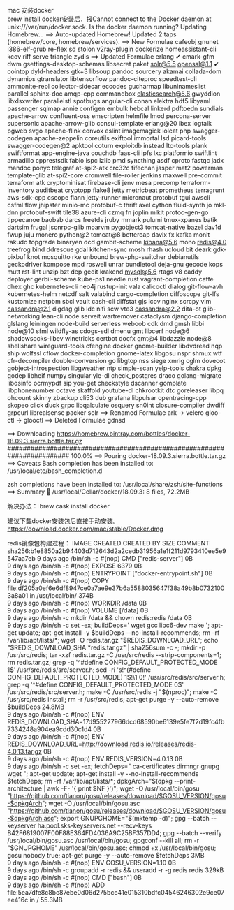 mac 安装docker  
brew install docker安装后，报Cannot connect to the Docker daemon at unix:///var/run/docker.sock. Is the docker daemon running?
Updating Homebrew...
==> Auto-updated Homebrew!
Updated 2 taps (homebrew/core, homebrew/services).
==> New Formulae
cafeobj                     gnunet                      i386-elf-grub               re-flex                     sd                          stolon                      v2ray-plugin
dockerize                   homeassistant-cli           kcov                        riff                        serve                       triangle                    zydis
==> Updated Formulae
erlang ✔                    cmark-gfm                   dwm                         gsettings-desktop-schemas   libsecret                   paket                       solr@5.5
openssl@1.1 ✔               cointop                     dyld-headers                gtk+3                       libsoup                     pandoc                      sourcery
akamai                      collada-dom                 dynamips                    gtranslator                 libtensorflow               pandoc-citeproc             speedtest-cli
ammonite-repl               collector-sidecar           eccodes                     gucharmap                   libuninameslist             parallel                    sphinx-doc
amqp-cpp                    commandbox                  elasticsearch@5.6           gwyddion                    libxlsxwriter               parallelstl                 spotbugs
angular-cli                 conan                       elektra                     hdf5                        libyaml                     passenger                   sqlmap
annie                       configen                    embulk                      hebcal                      linkerd                     pdftoedn                    sundials
apache-arrow                confluent-oss               emscripten                  helmfile                    lmod                        percona-server              supersonic
apache-arrow-glib           consul-template             erlang@20                   ibex                        logtalk                     pgweb                       svgo
apache-flink                convox                      eslint                      imagemagick                 lolcat                      php                         swagger-codegen
apache-zeppelin             coreutils                   exiftool                    immortal                    lsd                         picard-tools                swagger-codegen@2
apktool                     coturn                      exploitdb                   instead                     ltc-tools                   plank                       swiftformat
app-engine-java             couchdb                     faas-cli                    ipfs                        lxc                         platformio                  swiftlint
armadillo                   cpprestsdk                  fabio                       ispc                        lzlib                       pmd                         syncthing
asdf                        cproto                      fastqc                      jadx                        mandoc                      ponyc                       telegraf
at-spi2-atk                 crc32c                      fifechan                    jasper                      mat2                        powerman                    template-glib
at-spi2-core                cromwell                    file-roller                 jenkins                     maxwell                     pre-commit                  terraform
atk                         cryptominisat               firebase-cli                jenv                        mesa                        precomp                     terraform-inventory
auditbeat                   cryptopp                    flake8                      jetty                       metricbeat                  prometheus                  terragrunt
aws-sdk-cpp                 cscope                      flann                       jetty-runner                micronaut                   protobuf                    tgui
awscli                      csfml                       flow                        jhipster                    minio-mc                    protobuf-c                  thrift
axel                        cython                      fluid-synth                 jo                          mkl-dnn                     protobuf-swift              tile38
azure-cli                   czmq                        fn                          joplin                      mlkit                       protoc-gen-go               tippecanoe
baobab                      darcs                       freetds                     jruby                       mmark                       pulumi                      tmux-xpanes
batik                       dartsim                     frugal                      jsonrpc-glib                moarvm                      pygobject3                  tomcat-native
bazel                       dav1d                       fwup                        juju                        monero                      python@2                    tomcat@8
bettercap                   davix                       fx                          kafka                       monit                       rakudo                      topgrade
binaryen                    dcd                         gambit-scheme               kibana@5.6                  mono                        redis@4.0                   treefrog
bind                        ddrescue                    gdal                        kitchen-sync                mosh                        rhash                       ucloud
bit                         deark                       gdk-pixbuf                  knot                        mosquitto                   rke                         unbound
brew-php-switcher           debianutils                 geckodriver                 kompose                     mpd                         roswell                     unrar
bundletool                  deja-gnu                    gecode                      kops                        mutt                        rst-lint                    unzip
bzt                         dep                         gedit                       krakend                     mysql@5.6                   rtags                       v8
caddy                       deployer                    gerbil-scheme               kube-ps1                    needle                      rust                        vagrant-completion
caffe                       dhex                        ghc                         kubernetes-cli              neo4j                       rustup-init                 vala
calicoctl                   dialog                      git-flow-avh                kubernetes-helm             netcdf                      salt                        valabind
cargo-completion            diffoscope                  git-lfs                     kustomize                   netpbm                      sbcl                        vault
cash-cli                    diffstat                    gjs                         lcov                        nginx                       scrcpy                      vim
cassandra@2.1               digdag                      glib                        ldc                         nifi                        scw                         vte3
cassandra@2.2               dita-ot                     glib-networking             lean-cli                    node                        serveit                     wartremover
cataclysm                   django-completion           glslang                     leiningen                   node-build                  serverless                  weboob
cdk                         dmd                         gmsh                        libbi                       node@10                     sfml                        wildfly-as
cdogs-sdl                   dmenu                       gmt                         libcerf                     node@6                      shadowsocks-libev           winetricks
certbot                     docfx                       gmt@4                       libdazzle                   node@8                      shellshare                  wireguard-tools
cfengine                    docker                      gnome-builder               libdvdread                  nqp                         ship                        wolfssl
cflow                       docker-completion           gnome-latex                 libgosu                     nspr                        shmux                       wtf
cfr-decompiler              double-conversion           go                          libgtop                     nss                         siege                       xmrig
cglm                        dovecot                     gobject-introspection       libgweather                 ntp                         simple-scan                 yelp-tools
chakra                      dpkg                        godep                       libheif                     numpy                       singular                    yle-dl
check_postgres              draco                       golang-migrate              libosinfo                   ocrmypdf                    sip                         you-get
checkstyle                  dscanner                    gomplate                    libphonenumber              octave                      skaffold                    youtube-dl
chkrootkit                  dtc                         goreleaser                  libpq                       ohcount                     skinny                      zbackup
cli53                       dub                         grafana                     libpulsar                   opentracing-cpp             skopeo
click                       duck                        grpc                        libqalculate                osquery                     sn0int
closure-compiler            dwdiff                      grpcurl                     librealsense                packer                      solr
==> Renamed Formulae
ark -> velero                                                                                       gloo-ctl -> glooctl
==> Deleted Formulae
gdnsd

==> Downloading https://homebrew.bintray.com/bottles/docker-18.09.3.sierra.bottle.tar.gz
######################################################################## 100.0%
==> Pouring docker-18.09.3.sierra.bottle.tar.gz
==> Caveats
Bash completion has been installed to:
  /usr/local/etc/bash_completion.d

zsh completions have been installed to:
  /usr/local/share/zsh/site-functions
==> Summary
🍺  /usr/local/Cellar/docker/18.09.3: 8 files, 72.2MB

解决办法：
brew cask install docker

建议下载docker安装包后直接手动安装。https://download.docker.com/mac/stable/Docker.dmg

redis镜像包构建过程：
IMAGE                                                                     CREATED             CREATED BY                                                                                                                                                                                                                                                                                                                                                                                                                                                                                                                                                                                                                                                                                                                                                                                                                                                                        SIZE                COMMENT
sha256:b1e8850a2b94403d712643d2a2cedb31956a1e1f211d9793410ee5e9547aa7eb   9 days ago          /bin/sh -c #(nop)  CMD ["redis-server"]                                                                                                                                                                                                                                                                                                                                                                                                                                                                                                                                                                                                                                                                                                                                                                                                                                           0B                  
<missing>                                                                 9 days ago          /bin/sh -c #(nop)  EXPOSE 6379                                                                                                                                                                                                                                                                                                                                                                                                                                                                                                                                                                                                                                                                                                                                                                                                                                                    0B                  
<missing>                                                                 9 days ago          /bin/sh -c #(nop)  ENTRYPOINT ["docker-entrypoint.sh"]                                                                                                                                                                                                                                                                                                                                                                                                                                                                                                                                                                                                                                                                                                                                                                                                                            0B                  
<missing>                                                                 9 days ago          /bin/sh -c #(nop) COPY file:df205a0ef6e6df8947ce0a7ae9e37b6a5588035647f38a49b8b07321003a8a01 in /usr/local/bin/                                                                                                                                                                                                                                                                                                                                                                                                                                                                                                                                                                                                                                                                                                                                                                   374B                
<missing>                                                                 9 days ago          /bin/sh -c #(nop) WORKDIR /data                                                                                                                                                                                                                                                                                                                                                                                                                                                                                                                                                                                                                                                                                                                                                                                                                                                   0B                  
<missing>                                                                 9 days ago          /bin/sh -c #(nop)  VOLUME [/data]                                                                                                                                                                                                                                                                                                                                                                                                                                                                                                                                                                                                                                                                                                                                                                                                                                                 0B                  
<missing>                                                                 9 days ago          /bin/sh -c mkdir /data && chown redis:redis /data                                                                                                                                                                                                                                                                                                                                                                                                                                                                                                                                                                                                                                                                                                                                                                                                                                 0B                  
<missing>                                                                 9 days ago          /bin/sh -c set -ex;   buildDeps='   wget     gcc   libc6-dev   make  ';  apt-get update;  apt-get install -y $buildDeps --no-install-recommends;  rm -rf /var/lib/apt/lists/*;   wget -O redis.tar.gz "$REDIS_DOWNLOAD_URL";  echo "$REDIS_DOWNLOAD_SHA *redis.tar.gz" | sha256sum -c -;  mkdir -p /usr/src/redis;  tar -xzf redis.tar.gz -C /usr/src/redis --strip-components=1;  rm redis.tar.gz;   grep -q '^#define CONFIG_DEFAULT_PROTECTED_MODE 1$' /usr/src/redis/src/server.h;  sed -ri 's!^(#define CONFIG_DEFAULT_PROTECTED_MODE) 1$!\1 0!' /usr/src/redis/src/server.h;  grep -q '^#define CONFIG_DEFAULT_PROTECTED_MODE 0$' /usr/src/redis/src/server.h;   make -C /usr/src/redis -j "$(nproc)";  make -C /usr/src/redis install;   rm -r /usr/src/redis;   apt-get purge -y --auto-remove $buildDeps                                                                 24.8MB              
<missing>                                                                 9 days ago          /bin/sh -c #(nop)  ENV REDIS_DOWNLOAD_SHA=17d955227966dcd68590be6139e5fe7f2d19fc4fb7334248a904ea9cdd30c1d4                                                                                                                                                                                                                                                                                                                                                                                                                                                                                                                                                                                                                                                                                                                                                                        0B                  
<missing>                                                                 9 days ago          /bin/sh -c #(nop)  ENV REDIS_DOWNLOAD_URL=http://download.redis.io/releases/redis-4.0.13.tar.gz                                                                                                                                                                                                                                                                                                                                                                                                                                                                                                                                                                                                                                                                                                                                                                                   0B                  
<missing>                                                                 9 days ago          /bin/sh -c #(nop)  ENV REDIS_VERSION=4.0.13                                                                                                                                                                                                                                                                                                                                                                                                                                                                                                                                                                                                                                                                                                                                                                                                                                       0B                  
<missing>                                                                 9 days ago          /bin/sh -c set -ex;   fetchDeps="   ca-certificates   dirmngr   gnupg   wget  ";  apt-get update;  apt-get install -y --no-install-recommends $fetchDeps;  rm -rf /var/lib/apt/lists/*;   dpkgArch="$(dpkg --print-architecture | awk -F- '{ print $NF }')";  wget -O /usr/local/bin/gosu "https://github.com/tianon/gosu/releases/download/$GOSU_VERSION/gosu-$dpkgArch";  wget -O /usr/local/bin/gosu.asc "https://github.com/tianon/gosu/releases/download/$GOSU_VERSION/gosu-$dpkgArch.asc";  export GNUPGHOME="$(mktemp -d)";  gpg --batch --keyserver ha.pool.sks-keyservers.net --recv-keys B42F6819007F00F88E364FD4036A9C25BF357DD4;  gpg --batch --verify /usr/local/bin/gosu.asc /usr/local/bin/gosu;  gpgconf --kill all;  rm -r "$GNUPGHOME" /usr/local/bin/gosu.asc;  chmod +x /usr/local/bin/gosu;  gosu nobody true;   apt-get purge -y --auto-remove $fetchDeps   3MB                 
<missing>                                                                 9 days ago          /bin/sh -c #(nop)  ENV GOSU_VERSION=1.10                                                                                                                                                                                                                                                                                                                                                                                                                                                                                                                                                                                                                                                                                                                                                                                                                                          0B                  
<missing>                                                                 9 days ago          /bin/sh -c groupadd -r redis && useradd -r -g redis redis                                                                                                                                                                                                                                                                                                                                                                                                                                                                                                                                                                                                                                                                                                                                                                                                                         329kB               
<missing>                                                                 9 days ago          /bin/sh -c #(nop)  CMD ["bash"]                                                                                                                                                                                                                                                                                                                                                                                                                                                                                                                                                                                                                                                                                                                                                                                                                                                   0B                  
<missing>                                                                 9 days ago          /bin/sh -c #(nop) ADD file:5ea7dfe8c8bc87ebe0d06d275bce41e015310bdfc04546246302e9ce07ee416c in /                                                                                                                                                                                                                                                                                                                                                                                                                                                                                                                                                                                                                                                                                                                                                                                  55.3MB              
